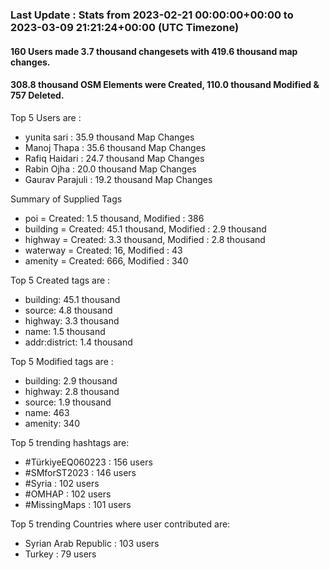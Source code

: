 ### Last Update : Stats from 2023-02-21 00:00:00+00:00 to 2023-03-09 21:21:24+00:00 (UTC Timezone)

#### 160 Users made 3.7 thousand changesets with 419.6 thousand map changes.
#### 308.8 thousand OSM Elements were Created, 110.0 thousand Modified & 757 Deleted.

Top 5 Users are : 
- yunita sari : 35.9 thousand Map Changes
- Manoj Thapa : 35.6 thousand Map Changes
- Rafiq Haidari : 24.7 thousand Map Changes
- Rabin Ojha : 20.0 thousand Map Changes
- Gaurav Parajuli : 19.2 thousand Map Changes

Summary of Supplied Tags
- poi = Created: 1.5 thousand, Modified : 386
- building = Created: 45.1 thousand, Modified : 2.9 thousand
- highway = Created: 3.3 thousand, Modified : 2.8 thousand
- waterway = Created: 16, Modified : 43
- amenity = Created: 666, Modified : 340


Top 5 Created tags are :
- building: 45.1 thousand
- source: 4.8 thousand
- highway: 3.3 thousand
- name: 1.5 thousand
- addr:district: 1.4 thousand


Top 5 Modified tags are :
- building: 2.9 thousand
- highway: 2.8 thousand
- source: 1.9 thousand
- name: 463
- amenity: 340


Top 5 trending hashtags are:
- #TürkiyeEQ060223 : 156 users
- #SMforST2023 : 146 users
- #Syria : 102 users
- #OMHAP : 102 users
- #MissingMaps : 101 users


Top 5 trending Countries where user contributed are:
- Syrian Arab Republic : 103 users
- Turkey : 79 users


